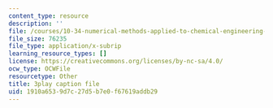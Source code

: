 ```yaml
---
content_type: resource
description: ''
file: /courses/10-34-numerical-methods-applied-to-chemical-engineering-fall-2015/1910a6539d7c27d5b7e0f67619addb29_VMyJ_v3K0Tw.srt
file_size: 76235
file_type: application/x-subrip
learning_resource_types: []
license: https://creativecommons.org/licenses/by-nc-sa/4.0/
ocw_type: OCWFile
resourcetype: Other
title: 3play caption file
uid: 1910a653-9d7c-27d5-b7e0-f67619addb29
---
```


